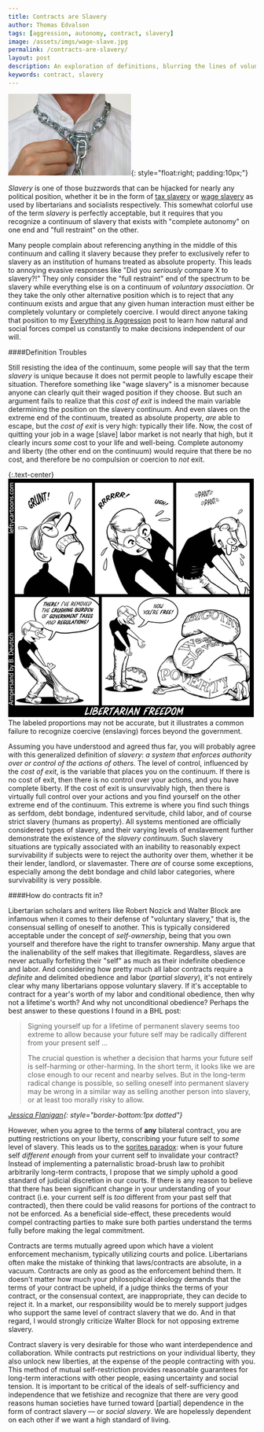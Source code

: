 ```yaml
---
title: Contracts are Slavery
author: Thomas Edvalson
tags: [aggression, autonomy, contract, slavery]
image: /assets/imgs/wage-slave.jpg
permalink: /contracts-are-slavery/
layout: post
description: An exploration of definitions, blurring the lines of voluntary association and slavery.
keywords: contract, slavery
---
```


![Wage Slave](/assets/imgs/wage-slave.jpg){: style="float:right; padding:10px;"}

*Slavery* is one of those buzzwords that can be hijacked for nearly any political position, whether it be in the form of [tax slavery](https://en.wikipedia.org/wiki/Taxation_as_slavery) or [wage slavery](https://en.wikipedia.org/wiki/Wage_slavery) as used by libertarians and socialists respectively. This somewhat colorful use of the term *slavery* is perfectly acceptable, but it requires that you recognize a continuum of slavery that exists with "complete autonomy" on one end and "full restraint" on the other.

Many people complain about referencing anything in the middle of this continuum and calling it slavery because they prefer to exclusively refer to slavery as an institution of humans treated as absolute property. This leads to annoying evasive responses like "Did you *seriously* compare X to slavery?!" They only consider the "full restraint" end of the spectrum to be slavery while everything else is on a continuum of *voluntary association*. Or they take the only other alternative position which is to reject that any continuum exists and argue that any given human interaction must either be completely voluntary or completely coercive. I would direct anyone taking that position to my [Everything is Aggression](/everything-is-aggression/) post to learn how natural and social forces compel us constantly to make decisions independent of our will.

####Definition Troubles

Still resisting the idea of the continuum, some people will say that the term *slavery* is unique because it does not permit people to lawfully escape their situation. Therefore something like "wage slavery" is a misnomer because anyone can clearly quit their waged position if they choose. But such an argument fails to realize that this *cost of exit* is indeed the main variable determining the position on the slavery continuum. And even slaves on the extreme end of the continuum, treated as absolute property, *are* able to escape, but the *cost of exit* is very high: typically their life. Now, the cost of quitting your job in a wage [slave] labor market is not nearly that high, but it clearly incurs *some* cost to your life and well-being. Complete autonomy and liberty (the other end on the continuum) would require that there be no cost, and therefore be no compulsion or coercion to *not* exit.

{:.text-center}
![Libertarian Freedom](/assets/imgs/libertarian-freedom.png)
<span class="image-caption" style="max-width:500px">The labeled proportions may not be accurate, but it illustrates a common failure to recognize coercive (enslaving) forces beyond the government.</span>

Assuming you have understood and agreed thus far, you will probably agree with this generalized definition of *slavery*: *a system that enforces authority over or control of the actions of others.* The level of control, influenced by the *cost of exit*, is the variable that places you on the continuum. If there is no cost of exit, then there is no control over your actions, and you have complete liberty. If the cost of exit is unsurvivably high, then there is virtually full control over your actions and you find yourself on the other extreme end of the continuum. This extreme is where you find such things as serfdom, debt bondage, indentured servitude, child labor, and of course strict slavery (humans as property). All systems mentioned are officially considered types of slavery, and their varying levels of enslavement further demonstrate the existence of the *slavery continuum*. Such slavery situations are typically associated with an inability to reasonably expect survivability if subjects were to reject the authority over them, whether it be their lender, landlord, or slavemaster. There *are* of course some exceptions, especially among the debt bondage and child labor categories, where survivability is very possible.

####How do contracts fit in?

Libertarian scholars and writers like Robert Nozick and Walter Block are infamous when it comes to their defense of "voluntary slavery," that is, the consensual selling of oneself to another. This is typically considered acceptable under the concept of *self-ownership*, being that you own yourself and therefore have the right to transfer ownership. Many argue that the inalienability of the self makes that illegitimate. Regardless, slaves are never actually forfeiting their "self" as much as their indefinite obedience and labor. And considering how pretty much all labor contracts require a *definite* and delimited obedience and labor (*partial slavery*), it's not entirely clear why many libertarians oppose voluntary slavery. If it's acceptable to contract for a year's worth of my labor and conditional obedience, then why not a lifetime's worth? And why not unconditional obedience? Perhaps the best answer to these questions I found in a BHL post:

> Signing yourself up for a lifetime of permanent slavery seems too extreme to allow because your future self may be radically different from your present self ...
> <p>The crucial question is whether a decision that harms your future self is self-harming or other-harming. In the short term, it looks like we are close enough to our recent and nearby selves. But in the long-term radical change is possible, so selling oneself into permanent slavery may be wrong in a similar way as selling another person into slavery, or at least too morally risky to allow.</p>
<cite>[Jessica Flanigan](http://bleedingheartlibertarians.com/2012/04/can-you-sell-your-future-self-into-slavery/){: style="border-bottom:1px dotted"}</cite>

However, when you agree to the terms of **any** bilateral contract, you are putting restrictions on your liberty, conscribing your future self to *some* level of slavery. This leads us to the [sorites paradox](https://en.wikipedia.org/wiki/Sorites_paradox): when is your future self *different enough* from your current self to invalidate your contract? Instead of implementing a paternalistic broad-brush law to prohibit arbitrarily long-term contracts, I propose that we simply uphold a good standard of judicial discretion in our courts. If there is any reason to believe that there has been significant change in your understanding of your contract (i.e. your current self is *too* different from your past self that contracted), then there could be valid reasons for portions of the contract to not be enforced. As a beneficial side-effect, these precedents would compel contracting parties to make sure both parties understand the terms fully before making the legal commitment.

Contracts are terms mutually agreed upon which have a violent enforcement mechanism, typically utilizing courts and police. Libertarians often make the mistake of thinking that laws/contracts are absolute, in a vacuum. Contracts are only as good as the enforcement behind them. It doesn't matter how much your philosophical ideology demands that the terms of your contract be upheld, if a judge thinks the terms of your contract, or the consensual context, are inappropriate, they can decide to reject it. In a market, our responsibility would be to merely support judges who support the same level of contract slavery that we do. And in that regard, I would strongly criticize Walter Block for not opposing extreme slavery.

Contract slavery is very desirable for those who want interdependence and collaboration. While contracts put restrictions on your individual liberty, they also unlock new liberties, at the expense of the people contracting with you. This method of mutual self-restriction provides reasonable guarantees for long-term interactions with other people, easing uncertainty and social tension. It is important to be critical of the ideals of self-sufficiency and independence that we fetishize and recognize that there are very good reasons human societies have turned toward [partial] dependence in the form of contract slavery &mdash; or *social slavery*. We are hopelessly dependent on each other if we want a high standard of living.